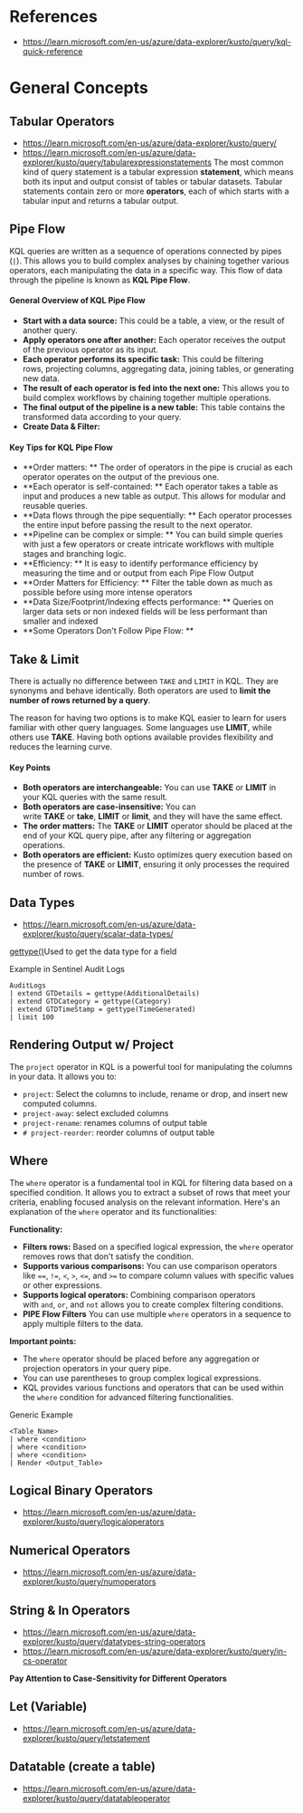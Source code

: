 # References 
- https://learn.microsoft.com/en-us/azure/data-explorer/kusto/query/kql-quick-reference

# General Concepts 
## Tabular Operators 
- https://learn.microsoft.com/en-us/azure/data-explorer/kusto/query/
- https://learn.microsoft.com/en-us/azure/data-explorer/kusto/query/tabularexpressionstatements
The most common kind of query statement is a tabular expression **statement**, which means both its input and output consist of tables or tabular datasets. Tabular statements contain zero or more **operators**, each of which starts with a tabular input and returns a tabular output. 

## Pipe Flow
KQL queries are written as a sequence of operations connected by pipes (`|`). This allows you to build complex analyses by chaining together various operators, each manipulating the data in a specific way. This flow of data through the pipeline is known as **KQL Pipe Flow**.

#### General Overview of KQL Pipe Flow
- **Start with a data source:** This could be a table, a view, or the result of another query.
- **Apply operators one after another:** Each operator receives the output of the previous operator as its input.
- **Each operator performs its specific task:** This could be filtering rows, projecting columns, aggregating data, joining tables, or generating new data.
- **The result of each operator is fed into the next one:** This allows you to build complex workflows by chaining together multiple operations.
- **The final output of the pipeline is a new table:** This table contains the transformed data according to your query.
- **Create Data & Filter:**

#### Key Tips for KQL Pipe Flow
- **Order matters: ** The order of operators in the pipe is crucial as each operator operates on the output of the previous one.
- **Each operator is self-contained: ** Each operator takes a table as input and produces a new table as output. This allows for modular and reusable queries.
- **Data flows through the pipe sequentially: ** Each operator processes the entire input before passing the result to the next operator.
- **Pipeline can be complex or simple: ** You can build simple queries with just a few operators or create intricate workflows with multiple stages and branching logic.
- **Efficiency: ** It is easy to identify performance efficiency by measuring the time and or output from each Pipe Flow Output
- **Order Matters for Efficiency: **  Filter the table down as much as possible before using more intense operators
- **Data Size/Footprint/Indexing effects performance: ** Queries on larger data sets or non indexed fields will be less performant than smaller and indexed
- **Some Operators Don't Follow Pipe Flow: **


## Take & Limit 
There is actually no difference between `TAKE` and  `LIMIT` in KQL. They are synonyms and behave identically. Both operators are used to **limit the number of rows returned by a query**.

The reason for having two options is to make KQL easier to learn for users familiar with other query languages. Some languages use **LIMIT**, while others use **TAKE**. Having both options available provides flexibility and reduces the learning curve.

#### Key Points 
- **Both operators are interchangeable:** You can use **TAKE** or **LIMIT** in your KQL queries with the same result.
- **Both operators are case-insensitive:** You can write **TAKE** or **take**, **LIMIT** or **limit**, and they will have the same effect.
- **The order matters:** The **TAKE** or **LIMIT** operator should be placed at the end of your KQL query pipe, after any filtering or aggregation operations.
- **Both operators are efficient:** Kusto optimizes query execution based on the presence of **TAKE** or **LIMIT**, ensuring it only processes the required number of rows.

## Data Types 
- https://learn.microsoft.com/en-us/azure/data-explorer/kusto/query/scalar-data-types/

[gettype()](https://learn.microsoft.com/en-us/azure/data-explorer/kusto/query/gettypefunction)Used to get the data type for a field

Example in Sentinel Audit Logs
~~~
AuditLogs
| extend GTDetails = gettype(AdditionalDetails)
| extend GTDCategory = gettype(Category)
| extend GTDTimeStamp = gettype(TimeGenerated)
| limit 100
~~~


## Rendering Output w/ Project 
The `project` operator in KQL is a powerful tool for manipulating the columns in your data. It allows you to:
- `project`: Select the columns to include, rename or drop, and insert new computed columns.
- `project-away`: select excluded columns
- `project-rename`: renames columns of output table
- `# project-reorder`: reorder columns of output table


## Where 

The `where` operator is a fundamental tool in KQL for filtering data based on a specified condition. It allows you to extract a subset of rows that meet your criteria, enabling focused analysis on the relevant information. Here's an explanation of the `where` operator and its functionalities:

**Functionality:**
- **Filters rows:** Based on a specified logical expression, the `where` operator removes rows that don't satisfy the condition.
- **Supports various comparisons:** You can use comparison operators like `==`, `!=`, `<`, `>`, `<=`, and `>=` to compare column values with specific values or other expressions.
- **Supports logical operators:** Combining comparison operators with `and`, `or`, and `not` allows you to create complex filtering conditions.
- **PIPE Flow Filters** You can use multiple `where` operators in a sequence to apply multiple filters to the data.

**Important points:**
- The `where` operator should be placed before any aggregation or projection operators in your query pipe.
- You can use parentheses to group complex logical expressions.
- KQL provides various functions and operators that can be used within the `where` condition for advanced filtering functionalities.

Generic Example
~~~
<Table_Name> 
| where <condition> 
| where <condition> 
| where <condition> 
| Render <Output_Table>
~~~

## Logical Binary Operators
- https://learn.microsoft.com/en-us/azure/data-explorer/kusto/query/logicaloperators

## Numerical Operators
- https://learn.microsoft.com/en-us/azure/data-explorer/kusto/query/numoperators

## String & In Operators 
- https://learn.microsoft.com/en-us/azure/data-explorer/kusto/query/datatypes-string-operators
- https://learn.microsoft.com/en-us/azure/data-explorer/kusto/query/in-cs-operator

**Pay Attention to Case-Sensitivity for Different Operators**

## Let (Variable)
- https://learn.microsoft.com/en-us/azure/data-explorer/kusto/query/letstatement

## Datatable (create a table)
- https://learn.microsoft.com/en-us/azure/data-explorer/kusto/query/datatableoperator